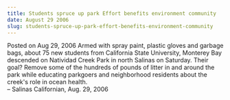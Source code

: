 ```yaml
---
title: Students spruce up park Effort benefits environment community
date: August 29 2006
slug: students-spruce-up-park-effort-benefits-environment-community
---
```


 



<span class="date">Posted on Aug 29, 2006    </span>
Armed with spray paint, plastic gloves and garbage bags, about 75
new students from California State University, Monterey Bay
descended on Natividad Creek Park in north Salinas on Saturday.
Their goal? Remove some of the hundreds of pounds of litter in and
around the park while educating parkgoers and neighborhood
residents about the creek&apos;s role in ocean health.<br>
&#x2013; Salinas Californian, Aug. 29, 2006<br/></br>




 
